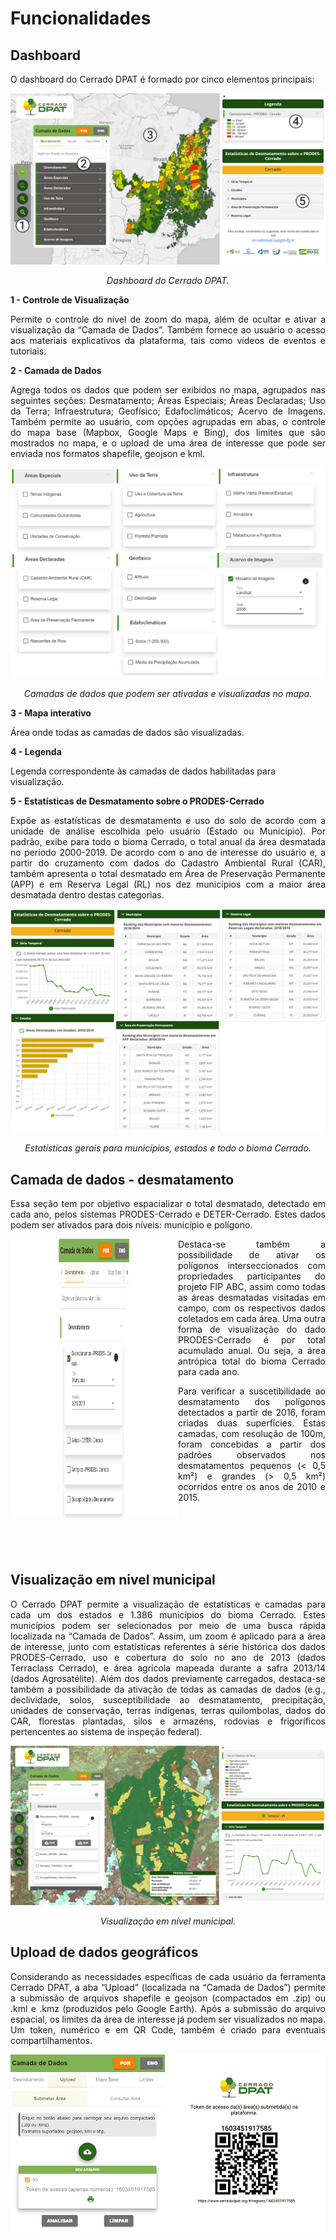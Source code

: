 # Funcionalidades

## Dashboard 

O dashboard do Cerrado DPAT é formado por cinco elementos principais:

![Dashboard do Cerrado DPAT.](imgs/01/dashboard.jpg)
<p style='text-align: center;'><i>Dashboard do Cerrado DPAT.</i></p>

**1 - Controle de Visualização**

<p style='text-align: justify;'>Permite o controle do nível de zoom do mapa, além de ocultar e ativar a visualização da “Camada de Dados”. Também fornece ao usuário o acesso aos materiais explicativos da plataforma, tais como vídeos de eventos e tutoriais.</p>

**2 - Camada de Dados**

<p style='text-align: justify;'>Agrega todos os dados que podem ser exibidos no mapa, agrupados nas seguintes seções: Desmatamento; Áreas Especiais; Áreas Declaradas; Uso da Terra; Infraestrutura; Geofísico; Edafoclimáticos; Acervo de Imagens. Também permite ao usuário, com opções agrupadas em abas, o controle do mapa base (Mapbox, Google Maps e Bing), dos limites que são mostrados no mapa, e o upload de uma área de interesse que pode ser enviada nos formatos shapefile, geojson e kml.</p>

![Camadas de dados que podem ser ativadas e visualizadas no mapa.](imgs/01/camadadedados.jpg)
<p style='text-align: center;'><i>Camadas de dados que podem ser ativadas e visualizadas no mapa.</i></p>

**3 - Mapa interativo**

Área onde todas as camadas de dados são visualizadas.

**4 - Legenda**

Legenda correspondente às camadas de dados habilitadas para visualização.

**5 - Estatísticas de Desmatamento sobre o PRODES-Cerrado**

<p style='text-align: justify;'>Expõe as estatísticas de desmatamento e uso do solo de acordo com a unidade de análise escolhida pelo usuário (Estado ou Município). Por padrão, exibe para todo o bioma Cerrado, o total anual da área desmatada no período 2000-2019. De acordo com o ano de interesse do usuário e, a partir do cruzamento com dados do Cadastro Ambiental Rural (CAR), também apresenta o total desmatado em Área de Preservação Permanente (APP) e em Reserva Legal (RL) nos dez municípios com a maior área desmatada dentro destas categorias.</p>

![Estatísticas gerais para municípios, estados e todo o bioma Cerrado.](imgs/01/estatisticas_desmatamento.jpg)
<p style='text-align: center;'><i>Estatísticas gerais para municípios, estados e todo o bioma Cerrado.</i></p>

## Camada de dados - desmatamento

<p style='text-align: justify;'>Essa seção tem por objetivo espacializar o total desmatado, detectado em cada ano, pelos sistemas PRODES-Cerrado e DETER-Cerrado. Estes dados podem ser ativados para dois níveis: município e polígono.</p>


<img src="/imgs/01/camdados_desmatamento.png" width="268" height="446" align="left" >


<p style='text-align: justify;'>Destaca-se também a possibilidade de ativar os polígonos interseccionados com propriedades participantes do projeto FIP ABC, assim como todas as áreas desmatadas visitadas em campo, com os respectivos dados coletados em cada área. Uma outra forma de visualização do dado PRODES-Cerrado é por total acumulado anual. Ou seja, a área antrópica total do bioma Cerrado para cada ano.</p>

<p style='text-align: justify;'>Para verificar a suscetibilidade ao desmatamento dos polígonos detectados a partir de 2016, foram criadas duas superfícies. Estas camadas, com resolução de 100m, foram concebidas a partir dos padrões observados nos desmatamentos pequenos (< 0,5 km²) e grandes (> 0,5 km²) ocorridos entre os anos de 2010 e 2015.</p>

<br>
<br>
<br>
<br>



## Visualização em nivel municipal

<p style='text-align: justify;'>O Cerrado DPAT permite a visualização de estatísticas e camadas para cada um dos estados e 1.386 municípios do bioma Cerrado. Estes municípios podem ser selecionados por meio de uma busca rápida localizada na “Camada de Dados”. Assim, um zoom é aplicado para a área de interesse, junto com estatísticas referentes à série histórica dos dados PRODES-Cerrado, uso e cobertura do solo no ano de 2013 (dados Terraclass Cerrado), e área agrícola mapeada durante a safra 2013/14 (dados Agrosatélite). Além dos dados previamente carregados, destaca-se também a possibilidade da ativação de todas as camadas de dados (e.g., declividade, solos, susceptibilidade ao desmatamento, precipitação, unidades de conservação, terras indígenas, terras quilombolas, dados do CAR, florestas plantadas, silos e armazéns, rodovias e frigoríficos pertencentes ao sistema de inspeção federal).</p>

![ Visualização de dados em nível municipal.](imgs/01/nivelmunicipal.jpg)
<p style='text-align: center;'><i>Visualização em nível municipal.</i></p>

## Upload de dados geográficos  

<p style='text-align: justify;'>Considerando as necessidades específicas de cada usuário da ferramenta Cerrado DPAT, a aba “Upload” (localizada na “Camada de Dados”) permite a submissão de arquivos shapefile e geojson (compactados em .zip) ou .kml e .kmz (produzidos pelo Google Earth). Após a submissão do arquivo espacial, os limites da área de interesse já podem ser visualizados no mapa. Um token, numérico e em QR Code, também é criado para eventuais compartilhamentos.</p>

![ Visualização de dados em nível municipal.](imgs/01/uploaddadosqrcode.jpg)






